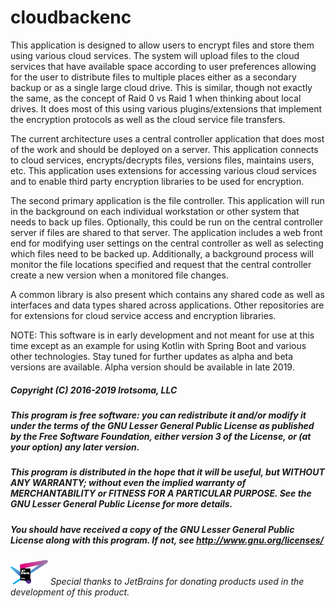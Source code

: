 # cloudbackenc

This application is designed to allow users to encrypt files and store them using various cloud services.  The system will upload files to the cloud services that have available space according to user preferences allowing for the user to distribute files to multiple places either as a secondary backup or as a single large cloud drive.  This is similar, though not exactly the same, as the concept of Raid 0 vs Raid 1 when thinking about local drives.  It does most of this using various plugins/extensions that implement the encryption protocols as well as the cloud service file transfers.

The current architecture uses a central controller application that does most of the work and should be deployed on a server. This application connects to cloud services, encrypts/decrypts files, versions files, maintains users, etc. This application uses extensions for accessing various cloud services and to enable third party encryption libraries to be used for encryption.

The second primary application is the file controller. This application will run in the background on each individual workstation or other system that needs to back up files. Optionally, this could be run on the central controller server if files are shared to that server. The application includes a web front end for modifying user settings on the central controller as well as selecting which files need to be backed up. Additionally, a background process will monitor the file locations specified and request that the central controller create a new version when a monitored file changes.

A common library is also present which contains any shared code as well as interfaces and data types shared across applications. Other repositories are for extensions for cloud service access and encryption libraries.

NOTE: This software is in early development and not meant for use at this time except as an example for using Kotlin with Spring Boot and various other technologies.  Stay tuned for further updates as alpha and beta versions are available. Alpha version should be available in late 2019.


##### Copyright (C) 2016-2019  Irotsoma, LLC

##### This program is free software: you can redistribute it and/or modify it under the terms of the GNU Lesser General Public License as published by the Free Software Foundation, either version 3 of the License, or (at your option) any later version.

##### This program is distributed in the hope that it will be useful, but WITHOUT ANY WARRANTY; without even the implied warranty of MERCHANTABILITY or FITNESS FOR A PARTICULAR PURPOSE.  See the GNU Lesser General Public License for more details.

##### You should have received a copy of the GNU Lesser General Public License along with this program.  If not, see <http://www.gnu.org/licenses/>

###### <img src="./images/jetbrains-variant-4.png" height="40px" width="60px"/> Special thanks to JetBrains for donating products used in the development of this product.
